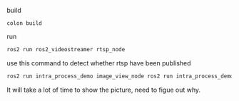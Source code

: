 build
```
colon build
```

run
```bash
ros2 run ros2_videostreamer rtsp_node 
```

use this command to detect whether rtsp have been published
```bash
ros2 run intra_process_demo image_view_node ros2 run intra_process_demo image_view_node 
```
It will take a lot of time to show the picture, need to figue out why.
